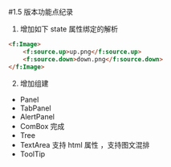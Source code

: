 #1.5 版本功能点纪录
1. 增加如下 state 属性绑定的解析
```html
<f:Image>
    <f:source.up>up.png</f:source.up>
    <f:source.down>down.png</f:source.down>
</f:Image>
```

2. 增加组建
* Panel
* TabPanel
* AlertPanel
* ComBox 完成
* Tree
* TextArea 支持 html 属性 ，支持图文混排
* ToolTip
